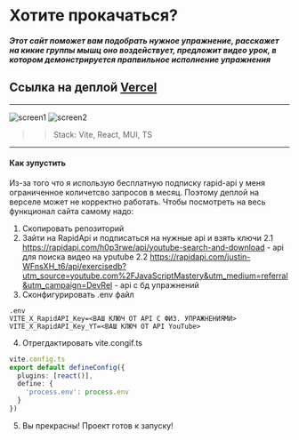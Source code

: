 # Хотите прокачаться?

##### Этот сайт поможет вам подобрать нужное упражнение, расскажет на кикие группы мышц оно воздействует, предложит видео урок, в котором демонстрируется прапвильное исполнение упражнения

## Сcылка на деплой [Vercel](https://exercises-theta.vercel.app/)
____

![screen1](https://github.com/user-attachments/assets/5840ec33-1232-4b1f-97b6-5fd00f421cac)
![screen2](https://github.com/user-attachments/assets/32cc142b-9f4a-4944-b2a2-6c558882d6d5)


>> Stack: Vite, React, MUI, TS
___
#### Как зупустить
Из-за того что я использую бесплатную подписку rapid-api у меня ограниченное количетсво запросов в месяц. Поэтому деплой на верселе может не корректно работать.
Чтобы посмотреть на весь функционал сайта самому надо:
1. Скопировать репозиторий
2. Зайти на RapidApi и подписаться на нужныe api и взять ключи
2.1 https://rapidapi.com/h0p3rwe/api/youtube-search-and-download - api для поиска видео на yputube
2.2 https://rapidapi.com/justin-WFnsXH_t6/api/exercisedb?utm_source=youtube.com%2FJavaScriptMastery&utm_medium=referral&utm_campaign=DevRel - api с бд упражнений
3. Сконфигурировать .env файл
```.env
.env
VITE_X_RapidAPI_Key=<ВАШ КЛЮЧ ОТ API С ФИЗ. УПРАЖНЕНИЯМИ>
VITE_X_RapidAPI_Key_YT=<ВАШ КЛЮЧ ОТ API YouTube>
```
4. Отрегдактировать vite.congif.ts
```vite.config.ts
vite.config.ts
export default defineConfig({
  plugins: [react()],
  define: {
    'process.env': process.env
  }
})
```
5. Вы прекрасны! Проект готов к запуску!
